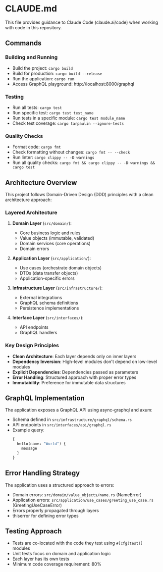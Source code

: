 # CLAUDE.md

This file provides guidance to Claude Code (claude.ai/code) when working with code in this repository.

## Commands

### Building and Running

- Build the project: `cargo build`
- Build for production: `cargo build --release`
- Run the application: `cargo run`
- Access GraphQL playground: http://localhost:8000/graphql

### Testing

- Run all tests: `cargo test`
- Run specific test: `cargo test test_name`
- Run tests in a specific module: `cargo test module_name`
- Check test coverage: `cargo tarpaulin --ignore-tests`

### Quality Checks

- Format code: `cargo fmt`
- Check formatting without changes: `cargo fmt -- --check`
- Run linter: `cargo clippy -- -D warnings`
- Run all quality checks: `cargo fmt && cargo clippy -- -D warnings && cargo test`

## Architecture Overview

This project follows Domain-Driven Design (DDD) principles with a clean architecture approach:

### Layered Architecture

1. **Domain Layer** (`src/domain/`):
   - Core business logic and rules
   - Value objects (immutable, validated)
   - Domain services (core operations)
   - Domain errors

2. **Application Layer** (`src/application/`):
   - Use cases (orchestrate domain objects)
   - DTOs (data transfer objects)
   - Application-specific errors

3. **Infrastructure Layer** (`src/infrastructure/`):
   - External integrations
   - GraphQL schema definitions
   - Persistence implementations

4. **Interface Layer** (`src/interfaces/`):
   - API endpoints
   - GraphQL handlers

### Key Design Principles

- **Clean Architecture**: Each layer depends only on inner layers
- **Dependency Inversion**: High-level modules don't depend on low-level modules
- **Explicit Dependencies**: Dependencies passed as parameters
- **Error Handling**: Structured approach with proper error types
- **Immutability**: Preference for immutable data structures

## GraphQL Implementation

The application exposes a GraphQL API using async-graphql and axum:

- Schema defined in `src/infrastructure/graphql/schema.rs`
- API endpoints in `src/interfaces/api/graphql.rs`
- Example query:
  ```graphql
  {
    hello(name: "World") {
      message
    }
  }
  ```

## Error Handling Strategy

The application uses a structured approach to errors:

- Domain errors: `src/domain/value_objects/name.rs` (NameError)
- Application errors: `src/application/use_cases/greeting_use_case.rs` (GreetingUseCaseError)
- Errors properly propagated through layers
- thiserror for defining error types

## Testing Approach

- Tests are co-located with the code they test using `#[cfg(test)]` modules
- Unit tests focus on domain and application logic
- Each layer has its own tests
- Minimum code coverage requirement: 80%
